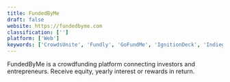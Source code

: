 ```yaml
---
title: FundedByMe
draft: false 
website: https://fundedbyme.com
classification: ['']
platform: ['Web']
keywords: ['CrowdsUnite', 'Fundly', 'GoFundMe', 'IgnitionDeck', 'Indiegogo', 'Kickstarter', 'Plumfund', 'StartSomeGood', 'WeTravel', 'crowdfund.co']
---
```

FundedByMe is a crowdfunding platform connecting investors and entrepreneurs. Receive equity, yearly interest or rewards in return.